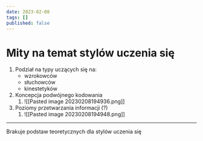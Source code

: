 ```yaml
---
date: 2023-02-08
tags: []
published: false
---
```

# Mity na temat stylów uczenia się

1. Podział na typy uczących się na:
	- wzrokowców
	- słuchowców
	- kinestetyków
2. Koncepcja podwójnego kodowania
	1. ![[Pasted image 20230208194936.png]]
3. Poziomy przetwarzania informacji (?)
	1. ![[Pasted image 20230208194948.png]]

--- 
Brakuje podstaw teoretycznych dla stylów uczenia się 